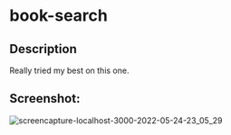 # book-search

## Description
Really tried my best on this one.

## Screenshot:

![screencapture-localhost-3000-2022-05-24-23_05_29](https://user-images.githubusercontent.com/95057279/170191508-05d510e1-5ffd-494c-8168-863b93d83ca9.png)

